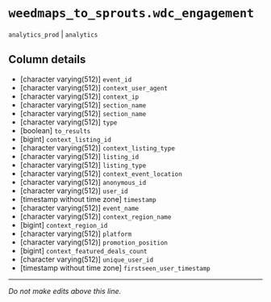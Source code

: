 # `weedmaps_to_sprouts.wdc_engagement`
`analytics_prod` | `analytics`

## Column details
* [character varying(512)] `event_id`
* [character varying(512)] `context_user_agent`
* [character varying(512)] `context_ip`
* [character varying(512)] `section_name`
* [character varying(512)] `section_name`
* [character varying(512)] `type`
* [boolean]   `to_results`
* [bigint]    `context_listing_id`
* [character varying(512)] `context_listing_type`
* [character varying(512)] `listing_id`
* [character varying(512)] `listing_type`
* [character varying(512)] `context_event_location`
* [character varying(512)] `anonymous_id`
* [character varying(512)] `user_id`
* [timestamp without time zone] `timestamp`
* [character varying(512)] `event_name`
* [character varying(512)] `context_region_name`
* [bigint]    `context_region_id`
* [character varying(512)] `platform`
* [character varying(512)] `promotion_position`
* [bigint]    `context_featured_deals_count`
* [character varying(512)] `unique_user_id`
* [timestamp without time zone] `firstseen_user_timestamp`

-------------------------------------------------------------------------------
*Do not make edits above this line.*

